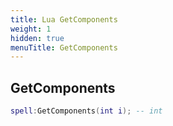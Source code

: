 ```yaml
---
title: Lua GetComponents
weight: 1
hidden: true
menuTitle: GetComponents
---
```

## GetComponents
```lua
spell:GetComponents(int i); -- int
```
